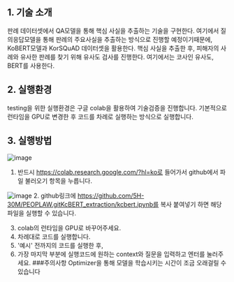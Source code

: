 ## 1. 기술 소개
판례 데이터셋에서 QA모델을 통해 핵심 사실을 추출하는 기술을 구현한다. 여기에서 질의응답모델을 통해 판례의 주요사실을 추출하는 방식으로 진행할 예정이기때문에, KoBERT모델과 KorSQuAD 데이터셋을 활용한다. 핵심 사실을 추출한 후, 피해자의 사례와 유사한 판례를 찾기 위해 유사도 검사를 진행한다. 여기에서는 코사인 유사도, BERT를 사용한다.
<br>
## 2. 실행환경
testing을 위한 실행환경은 구글 colab을 활용하여 기술검증을 진행합니다. 기본적으로 런타임을 GPU로 변경한 후 코드를 차례로 실행하는 방식으로 실행합니다. 
<br>
## 3. 실행방법
![image](https://user-images.githubusercontent.com/66730012/206725986-9cb041a3-5bdc-425c-aabc-ec547ebad6fb.png)
1. 반드시 https://colab.research.google.com/?hl=ko로 들어가서 github에서 파일 불러오기 항목을 누릅니다. 

![image](https://user-images.githubusercontent.com/66730012/206726407-d19280f9-0d83-4a9b-88e1-4215e771474b.png)
2. github링크에 
https://github.com/5H-30M/PEOPLAW.gitKcBERT_extraction/kcbert.ipynb를 복사 붙여넣기 하면 해당 파일을 실행할 수 있습니다. 

3. colab의 런타임을 GPU로 바꾸어주세요.
4. 차례대로 코드를 실행합니다.
5. '예시' 전까지의 코드를 실행한 후,
6. 가장 마지막 부분에 실행코드에 원하는 context와 질문을 입력하고 엔터를 눌러주세요.
###주의사항
Optimizer을 통해 모델을 학습시키는 시간이 조금 오래걸릴 수 있습니다
